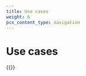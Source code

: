 ```yaml
---
title: Use cases
weight: 6
pcx_content_type: navigation
---
```


# Use cases

{{<directory-listing>}}